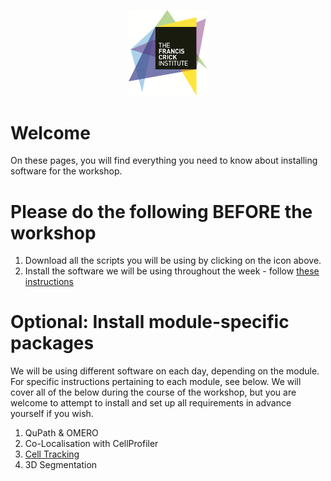 <p align="center">
  <img width="25%" src="./assets/CRICK_Primary_Logo_CMYK High res.png" alt="Crick Logo">
</p>

# Welcome

On these pages, you will find everything you need to know about installing software for the workshop.

# Please do the following BEFORE the workshop

1. Download all the scripts you will be using by clicking on the icon above.
2. Install the software we will be using throughout the week - follow [these instructions](./Pages/Installation-Instructions.md)

# Optional: Install module-specific packages

We will be using different software on each day, depending on the module. For specific instructions pertaining to each module, see below. We will cover all of the below during the course of the workshop, but you are welcome to attempt to install and set up all requirements in advance yourself if you wish.
1. QuPath & OMERO
2. Co-Localisation with CellProfiler
3. [Cell Tracking](./Live-Cell-Imaging-And-Tracking/Live-Cell-Imaging-and-Tracking.md)
4. 3D Segmentation
